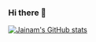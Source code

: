 ### Hi there 👋

<!--
**jainamdoshi/jainamdoshi** is a ✨ _special_ ✨ repository because its `README.md` (this file) appears on your GitHub profile.

Here are some ideas to get you started:

- 🔭 I’m currently working on ...
- 🌱 I’m currently learning ...
- 👯 I’m looking to collaborate on ...
- 🤔 I’m looking for help with ...
- 💬 Ask me about ...
- 📫 How to reach me: ...
- 😄 Pronouns: ...
- ⚡ Fun fact: ...
-->

[![Jainam's GitHub stats](https://github-readme-stats.vercel.app/api?username=jainamdoshi&theme=dark)](https://github.com/anuraghazra/github-readme-stats)
